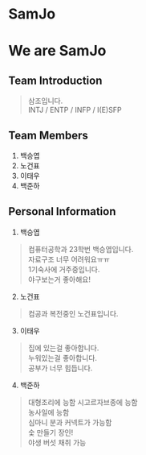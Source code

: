 # SamJo

We are SamJo
============
## Team Introduction
> 삼조입니다.      
INTJ / ENTP / INFP / I(E)SFP
## Team Members
1. 백승엽
2. 노건표
3. 이태우
4. 백준하

## Personal Information
1. 백승엽
> 컴퓨터공학과 23학번 백승엽입니다.      
자료구조 너무 어려워요ㅠㅠ      
1기숙사에 거주중입니다.      
야구보는거 좋아해요!
2. 노건표
>컴공과 복전중인 노건표입니다.
>
>
>
>
>
3. 이태우
>집에 있는걸 좋아합니다.      
>누워있는걸 좋아합니다.      
>공부가 너무 힘듭니다.      
>
>
>
4. 백준하
> 대형조리에 능함
> 시고르자브종에 능함     
> 농사일에 능함     
> 심마니 분과 커넥트가 가능함      
> 숯 만들기 장인!     
> 야생 버섯 채취 가능      
